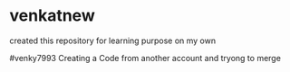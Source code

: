 # venkatnew
created this repository for learning purpose on my own

#venky7993
Creating a Code from another account and tryong to merge
